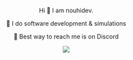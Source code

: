 <div align="center">
  
Hi 👋
I am nouhidev.

🔹 I do software development & simulations

🔹 Best way to reach me is on Discord
  
  
![](https://komarev.com/ghpvc/?username=NouhiDev&color=red&style=for-the-badge)
  
</div>
